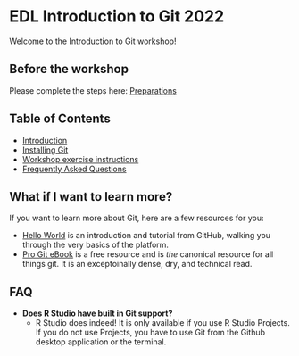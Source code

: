 # EDL Introduction to Git 2022

Welcome to the Introduction to Git workshop! 

## Before the workshop
Please complete the steps here: [Preparations](preparations.md)

## Table of Contents
* [Introduction](introduction.md)
* [Installing Git](installing-git.md)
* [Workshop exercise instructions](exercise.md)
* [Frequently Asked Questions](#faq)


## What if I want to learn more?
If you want to learn more about Git, here are a few resources for you:
* [Hello World](https://docs.github.com/en/get-started/quickstart/hello-world) is an introduction and tutorial from GitHub, walking you through the very basics of the platform. 
* [Pro Git eBook](https://git-scm.com/book/en/v2) is a free resource and is _the_ canonical resource for all things git. It is an exceptoinally dense, dry, and technical read. 


## FAQ
* **Does R Studio have built in Git support?**
  * R Studio does indeed! It is only available if you use R Studio Projects. If you do not use Projects, you have to use Git from the Github desktop application or the terminal. 